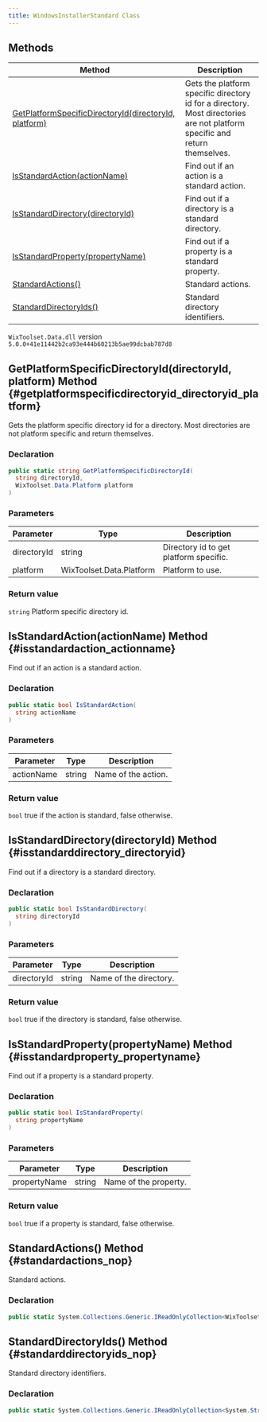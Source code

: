 ```yaml
---
title: WindowsInstallerStandard Class
---
```


## Methods
| Method | Description |
| ------ | ----------- |
| [GetPlatformSpecificDirectoryId(directoryId, platform)](#getplatformspecificdirectoryid_directoryid_platform) | Gets the platform specific directory id for a directory. Most directories are not platform specific and return themselves. |
| [IsStandardAction(actionName)](#isstandardaction_actionname) | Find out if an action is a standard action. |
| [IsStandardDirectory(directoryId)](#isstandarddirectory_directoryid) | Find out if a directory is a standard directory. |
| [IsStandardProperty(propertyName)](#isstandardproperty_propertyname) | Find out if a property is a standard property. |
| [StandardActions()](#standardactions_nop) | Standard actions. |
| [StandardDirectoryIds()](#standarddirectoryids_nop) | Standard directory identifiers. |
`WixToolset.Data.dll` version `5.0.0+41e11442b2ca93e444b60213b5ae99dcbab787d8`
## GetPlatformSpecificDirectoryId(directoryId, platform) Method {#getplatformspecificdirectoryid_directoryid_platform}
Gets the platform specific directory id for a directory. Most directories are not platform specific and return themselves.
### Declaration
```cs
public static string GetPlatformSpecificDirectoryId(
  string directoryId,
  WixToolset.Data.Platform platform
)
```
### Parameters
| Parameter | Type | Description |
| --------- | ---- | ----------- |
| directoryId | string | Directory id to get platform specific. |
| platform | WixToolset.Data.Platform | Platform to use. |
### Return value
`string` Platform specific directory id.
## IsStandardAction(actionName) Method {#isstandardaction_actionname}
Find out if an action is a standard action.
### Declaration
```cs
public static bool IsStandardAction(
  string actionName
)
```
### Parameters
| Parameter | Type | Description |
| --------- | ---- | ----------- |
| actionName | string | Name of the action. |
### Return value
`bool` true if the action is standard, false otherwise.
## IsStandardDirectory(directoryId) Method {#isstandarddirectory_directoryid}
Find out if a directory is a standard directory.
### Declaration
```cs
public static bool IsStandardDirectory(
  string directoryId
)
```
### Parameters
| Parameter | Type | Description |
| --------- | ---- | ----------- |
| directoryId | string | Name of the directory. |
### Return value
`bool` true if the directory is standard, false otherwise.
## IsStandardProperty(propertyName) Method {#isstandardproperty_propertyname}
Find out if a property is a standard property.
### Declaration
```cs
public static bool IsStandardProperty(
  string propertyName
)
```
### Parameters
| Parameter | Type | Description |
| --------- | ---- | ----------- |
| propertyName | string | Name of the property. |
### Return value
`bool` true if a property is standard, false otherwise.
## StandardActions() Method {#standardactions_nop}
Standard actions.
### Declaration
```cs
public static System.Collections.Generic.IReadOnlyCollection<WixToolset.Data.Symbols.WixActionSymbol> StandardActions()
```
## StandardDirectoryIds() Method {#standarddirectoryids_nop}
Standard directory identifiers.
### Declaration
```cs
public static System.Collections.Generic.IReadOnlyCollection<System.String> StandardDirectoryIds()
```
